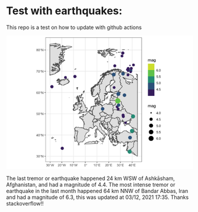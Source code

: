 <!-- README.md is generated from README.Rmd. Please edit that file -->

Test with earthquakes:
======================

This repo is a test on how to update with github actions

![](man/figures/README-unnamed-chunk-2-1.png)

The last tremor or earthquake happened 24 km WSW of Ashkāsham,
Afghanistan, and had a magnitude of 4.4. The most intense tremor or
earthquake in the last month happened 64 km NNW of Bandar Abbas, Iran
and had a magnitude of 6.3, this was updated at 03/12, 2021 17:35.
Thanks stackoverflow!!
